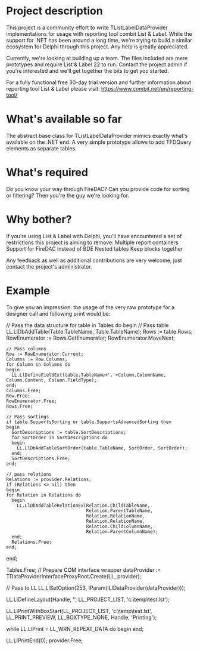 # Project description
This project is a community effort to write TListLabelDataProvider implementations for usage with reporting tool combit List & Label. While the support for .NET has been around a long time, we're trying to build a similar ecosystem for Delphi through this project. Any help is greatly appreciated.

Currently, we're looking at building up a team. The files included are mere prototypes and require List & Label 22 to run. Contact the project admin if you're interested and we'll get together the bits to get you started.

For a fully functional free 30-day trial version and further information about reporting tool List & Label 
please visit: https://www.combit.net/en/reporting-tool/

# What's available so far
The abstract base class for TListLabelDataProvider mimics exactly what's available on the .NET end. A very simple prototype allows to add TFDQuery elements as separate tables.

# What's required
Do you know your way through FireDAC? Can you provide code for sorting or filtering? Then you're the guy we're looking for.

# Why bother?
If you're using List & Label with Delphi, you'll have encountered a set of restrictions this project is aiming to remove:
Multiple report containers
Support for FireDAC instead of BDE
Nested tables
Keep blocks together

Any feedback as well as additional contributions are very welcome, just contact the project's administrator.

# Example
To give you an impression: the usage of the very raw prototype for a designer call and following print would be:

  // Pass the data structure
  for table in Tables do
  begin
    // Pass table
    LL.LlDbAddTable(Table.TableName, Table.TableName);
    Rows := table.Rows;
    RowEnumerator := Rows.GetEnumerator;
    RowEnumerator.MoveNext;

    // Pass columns
    Row := RowEnumerator.Current;
    Columns := Row.Columns;
    for Column in Columns do
    begin
      LL.LlDefineFieldExt(table.TableName+'.'+Column.ColumnName, Column.Content, Column.FieldType);
    end;
    Columns.Free;
    Row.Free;
    RowEnumerator.Free;
    Rows.Free;

    // Pass sortings
    if table.SupportsSorting or table.SupportsAdvancedSorting then
    begin
      SortDescriptions := table.SortDescriptions;
      for SortOrder in SortDescriptions do
      begin
        LL.LlDbAddTableSortOrder(table.TableName, SortOrder, SortOrder);
      end;
      SortDescriptions.Free;
    end;

    // pass relations
    Relations := provider.Relations;
    if (Relations <> nil) then
    begin
    for Relation in Relations do
      begin
        LL.LlDbAddTableRelationEx(Relation.ChildTableName,
                                  Relation.ParentTableName,
                                  Relation.RelationName,
                                  Relation.RelationName,
                                  Relation.ChildColumnName,
                                  Relation.ParentColumnName);
      end;
      Relations.Free;
    end;
  end;

  Tables.Free;
  // Prepare COM interface wrapper
  dataProvider := TDataProviderInterfaceProxyRoot.Create(LL, provider);

  // Pass to LL
  LL.LlSetOption(253, lParam(ILlDataProvider(dataProvider)));

  LL.LlDefineLayout(Handle, '', LL_PROJECT_LIST, 'c:\temp\test.lst');

  LL.LlPrintWithBoxStart(LL_PROJECT_LIST, 'c:\temp\test.lst', LL_PRINT_PREVIEW, LL_BOXTYPE_NONE, Handle, 'Printing');

  while LL.LlPrint = LL_WRN_REPEAT_DATA do
  begin
  end;

  LL.LlPrintEnd(0);
  provider.Free;
